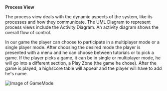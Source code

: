 **Process View**

The process view deals with the dynamic aspects of the system, like its processes and how they communicate.
The UML Diagram to represent process views include the Activity Diagram.
An activity diagram shows the overall flow of control.

In our game the player can choose to participate in a multiplayer mode or a single player mode. 
After choosing the desired mode the player is presented with a menu and he can choose between tutorials or to pick a game.
If the player picks a game, it can be in single or multiplayer mode, he will go into a different section, a Play Zone (the game he chose).
After the game is played, a highscore table will appear and the player will have to add he's name.

![Image of GameMode](http://s32.postimg.org/avdiito11/Untitled.png)
